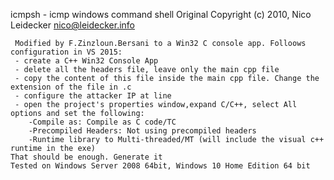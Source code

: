  icmpsh - icmp windows command shell
 Original Copyright (c) 2010, Nico Leidecker <nico@leidecker.info>

     Modified by F.Zinzloun.Bersani to a Win32 C console app. Folloows configuration in VS 2015:
	 - create a C++ Win32 Console App
	 - delete all the headers file, leave only the main cpp file
	 - copy the content of this file inside the main cpp file. Change the extension of the file in .c
	 - configure the attacker IP at line
	 - open the project's properties window,expand C/C++, select All options and set the following:
		-Compile as: Compile as C code/TC
		-Precompiled Headers: Not using precompiled headers
		-Runtime library to Multi-threaded/MT (will include the visual c++ runtime in the exe)
	That should be enough. Generate it
	Tested on Windows Server 2008 64bit, Windows 10 Home Edition 64 bit
	

